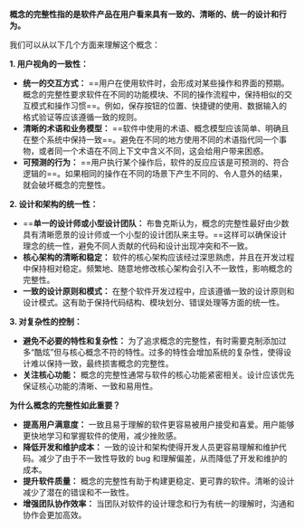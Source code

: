 **概念的完整性指的是软件产品在用户看来具有一致的、清晰的、统一的设计和行为。**

我们可以从以下几个方面来理解这个概念：

**1. 用户视角的一致性：**

- **统一的交互方式：** ==用户在使用软件时，会形成对某些操作和界面的预期。概念的完整性要求软件在不同的功能模块、不同的操作流程中，保持相似的交互模式和操作习惯==。例如，保存按钮的位置、快捷键的使用、数据输入的格式验证等应该遵循一致的规则。
- **清晰的术语和业务模型：** ==软件中使用的术语、概念模型应该简单、明确且在整个系统中保持一致==。避免在不同的地方使用不同的术语指代同一个事物，或者同一个术语在不同上下文中含义不同，这会给用户带来困惑。
- **可预测的行为：** ==用户执行某个操作后，软件的反应应该是可预测的、符合逻辑的==。如果相同的操作在不同的场景下产生不同的、令人意外的结果，就会破坏概念的完整性。

**2. 设计和架构的统一性：**

- ==**单一的设计师或小型设计团队：** 布鲁克斯认为，概念的完整性最好由少数具有清晰愿景的设计师或一个小型的设计团队来主导。==这样可以确保设计理念的统一性，避免不同人贡献的代码和设计出现冲突和不一致。
- **核心架构的清晰和稳定：** 软件的核心架构应该经过深思熟虑，并且在开发过程中保持相对稳定。频繁地、随意地修改核心架构会引入不一致性，影响概念的完整性。
- **一致的设计原则和模式：** 在整个软件开发过程中，应该遵循一致的设计原则和设计模式。这有助于保持代码结构、模块划分、错误处理等方面的统一性。

**3. 对复杂性的控制：**

- **避免不必要的特性和复杂性：** 为了追求概念的完整性，有时需要克制添加过多“酷炫”但与核心概念不符的特性。过多的特性会增加系统的复杂性，使得设计难以保持一致，最终损害概念的完整性。
- **关注核心功能：** 概念的完整性通常与软件的核心功能紧密相关。设计应该优先保证核心功能的清晰、一致和易用性。

**为什么概念的完整性如此重要？**

- **提高用户满意度：** 一致且易于理解的软件更容易被用户接受和喜爱。用户能够更快地学习和掌握软件的使用，减少挫败感。
- **降低开发和维护成本：** 一致的设计和架构使得开发人员更容易理解和维护代码。减少了由于不一致性导致的 bug 和理解偏差，从而降低了开发和维护的成本。
- **提升软件质量：** 概念的完整性有助于构建更稳定、更可靠的软件。清晰的设计减少了潜在的错误和不一致性。
- **增强团队协作效率：** 当团队对软件的设计理念和行为有统一的理解时，沟通和协作会更加高效。